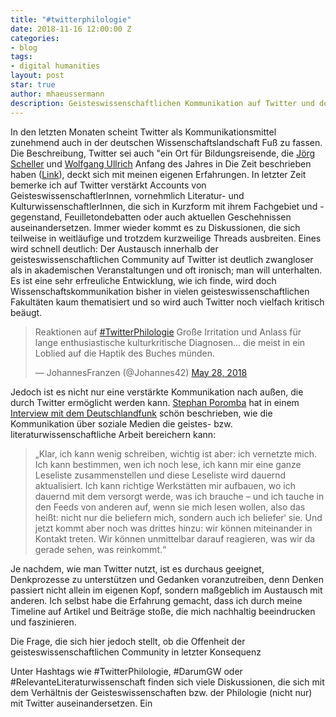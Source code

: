 ```yaml
---
title: "#twitterphilologie"
date: 2018-11-16 12:00:00 Z
categories:
- blog
tags:
- digital humanities
layout: post
star: true
author: mhaeussermann
description: Geisteswissenschaftlichen Kommunikation auf Twitter und der Hashtag
---
```


In den letzten Monaten scheint Twitter als Kommunikationsmittel zunehmend auch in der deutschen Wissenschaftslandschaft Fuß zu fassen. Die Beschreibung, Twitter sei auch "ein Ort für Bildungsreisende, die [Jörg Scheller](https://twitter.com/joergscheller1) und [Wolfgang Ullrich](https://twitter.com/ideenfreiheit) Anfang des Jahres in Die Zeit beschrieben haben ([Link](https://www.zeit.de/2018/22/twitter-tweets-intellektuelle-philosophie-diskurs-debatte/komplettansicht)), deckt sich mit meinen eigenen Erfahrungen.
In letzter Zeit bemerke ich auf Twitter verstärkt Accounts von GeisteswissenschaftlerInnen, vornehmlich Literatur- und KulturwissenschaftlerInnen, die sich in Kurzform mit ihrem Fachgebiet und -gegenstand, Feuilletondebatten oder auch aktuellen Geschehnissen auseinandersetzen. Immer wieder kommt es zu Diskussionen, die sich teilweise in weitläufige und trotzdem kurzweilige Threads ausbreiten. 
Eines wird schnell deutlich: Der Austausch innerhalb der geisteswissenschaftlichen Community auf Twitter ist deutlich zwangloser als in akademischen Veranstaltungen und oft ironisch; man will unterhalten. 
Es ist eine sehr erfreuliche Entwicklung, wie ich finde, wird doch Wissenschaftskommunikation bisher in vielen geisteswissenschaftlichen Fakultäten kaum thematisiert und so wird auch Twitter noch vielfach kritisch beäugt.

<blockquote class="twitter-tweet" data-lang="en"><p lang="de" dir="ltr">Reaktionen auf <a href="https://twitter.com/hashtag/TwitterPhilologie?src=hash&amp;ref_src=twsrc%5Etfw">#TwitterPhilologie</a> Große Irritation und Anlass für lange enthusiastische kulturkritische Diagnosen... die meist in ein Loblied auf die Haptik des Buches münden.</p>&mdash; JohannesFranzen (@Johannes42) <a href="https://twitter.com/Johannes42/status/1001150069570265089?ref_src=twsrc%5Etfw">May 28, 2018</a></blockquote>
<script async src="https://platform.twitter.com/widgets.js" charset="utf-8"></script>

Jedoch ist es nicht nur eine verstärkte Kommunikation nach außen, die durch Twitter ermöglicht werden kann. [Stephan Poromba](https://twitter.com/stporombka) hat in einem [Interview mit dem Deutschlandfunk](https://www.deutschlandfunkkultur.de/twitternde-akademiker-der-blick-in-die-feeds-der-philologen.976.de.html?dram:article_id=421961) schön beschrieben, wie die Kommunikation über soziale Medien die geistes- bzw. literaturwissenschaftliche Arbeit bereichern kann:
> „Klar, ich kann wenig schreiben, wichtig ist aber: ich vernetzte mich. Ich kann bestimmen, wen ich noch lese, ich kann mir eine ganze Leseliste zusammenstellen und diese Leseliste wird dauernd aktualisiert. Ich kann richtige Werkstätten mir aufbauen, wo ich dauernd mit dem versorgt werde, was ich brauche – und ich tauche in den Feeds von anderen auf, wenn sie mich lesen wollen, also das heißt: nicht nur die beliefern mich, sondern auch ich beliefer‘ sie. Und jetzt kommt aber noch was drittes hinzu: wir können miteinander in Kontakt treten. Wir können unmittelbar darauf reagieren, was wir da gerade sehen, was reinkommt.“ 

Je nachdem, wie man Twitter nutzt, ist es durchaus geeignet, Denkprozesse zu unterstützen und Gedanken voranzutreiben, denn Denken passiert nicht allein im eigenen Kopf, sondern maßgeblich im Austausch mit anderen. Ich selbst habe die Erfahrung gemacht, dass ich durch meine Timeline auf Artikel und Beiträge stoße, die mich nachhaltig beeindrucken und faszinieren.

Die Frage, die sich hier jedoch stellt, ob die Offenheit der geisteswissenschaftlichen Community in letzter Konsequenz 

Unter Hashtags wie #TwitterPhilologie, #DarumGW oder #RelevanteLiteraturwissenschaft finden sich viele Diskussionen, die sich mit dem Verhältnis der Geisteswissenschaften bzw. der Philologie (nicht nur) mit Twitter auseinandersetzen. Ein 

